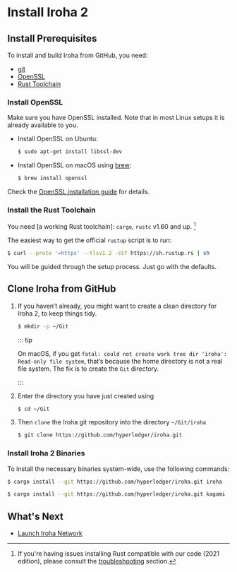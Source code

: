 # Install Iroha 2

## Install Prerequisites

To install and build Iroha from GitHub, you need:

- [git](https://githowto.com/)
- [OpenSSL](https://www.openssl.org/)
- [Rust Toolchain](https://www.rust-lang.org/tools/install)

### Install OpenSSL

Make sure you have OpenSSL installed. Note that in most Linux setups it is already available to you.

- Install OpenSSL on Ubuntu:

  ```bash
  $ sudo apt-get install libssl-dev
  ```

- Install OpenSSL on macOS using [brew](https://brew.sh/):

  ```bash
  $ brew install openssl
  ```

Check the [OpenSSL installation guide](https://github.com/openssl/openssl/blob/master/INSTALL.md) for details.


### Install the Rust Toolchain

You need [a working Rust toolchain]: `cargo`, `rustc` v1.60 and up. [^1]

[^1]:
    If you're having issues installing Rust compatible with our code
    (2021 edition), please consult the
    [troubleshooting](/guide/troubleshooting/installation-issues#troubleshooting-rust-toolchain) section.


The easiest way to get the official `rustup` script is to run:

```bash
$ curl --proto '=https' --tlsv1.2 -sSf https://sh.rustup.rs | sh
```

You will be guided through the setup process. Just go with the defaults.

## Clone Iroha from GitHub

<!-- TODO: change recommended installation method to docker binaries/cargo install -->


1.  If you haven’t already, you might want to create a clean directory for
    Iroha 2, to keep things tidy.

    ```bash
    $ mkdir -p ~/Git
    ```

    ::: tip

    On macOS, if you get
    `fatal: could not create work tree dir 'iroha': Read-only file system`,
    that’s because the home directory is not a real file system. The fix is to
    create the `Git` directory.

    :::

2.  Enter the directory you have just created using

    ```bash
    $ cd ~/Git
    ```

3.  Then `clone` the Iroha git repository into the directory `~/Git/iroha`

    ```bash
    $ git clone https://github.com/hyperledger/iroha.git 
    ```

### Install Iroha 2 Binaries


To install the necessary binaries system-wide, use the following commands:


   ```bash
   $ cargo install --git https://github.com/hyperledger/iroha.git iroha
   ```

   ```bash
   $ cargo install --git https://github.com/hyperledger/iroha.git kagami
   ```


## What's Next

- [Launch Iroha Network](./launch-iroha.md)
